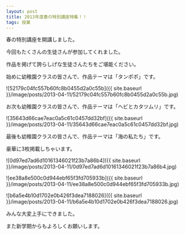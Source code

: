 ```yaml
---
layout: post
title: 2013年度春の特別講座特集！！
tags: 授業
---
```


春の特別講座を開講しました。

今回もたくさんの生徒さんが参加してくれました。

作品を掲げて誇らしげな生徒さんたちをご堪能ください。

始めに幼稚園クラスの皆さんで、作品テーマは「タンポポ」です。

![52179c04fc557b60fc8b0455d2a0c55b]({{ site.baseurl }}/image/posts/2013-04-11/52179c04fc557b60fc8b0455d2a0c55b.jpg)

お次も幼稚園クラスの皆さんで、作品テーマは「ヘビとカタツムリ」です。

![35643d66cae7eac0a5c61c0457dd32bf]({{ site.baseurl }}/image/posts/2013-04-11/35643d66cae7eac0a5c61c0457dd32bf.jpg)

最後も幼稚園クラスの皆さんで、作品テーマは「海の私たち」です。

豪華に3枚掲載しちゃいます。

![0d97ed7ad6d10161346021f23b7a86b4]({{ site.baseurl }}/image/posts/2013-04-11/0d97ed7ad6d10161346021f23b7a86b4.jpg)

![ee38a8e500c0d944ebf65f3fd705933b]({{ site.baseurl }}/image/posts/2013-04-11/ee38a8e500c0d944ebf65f3fd705933b.jpg)

![b6a5e4b10d1702e0b426f3dea7188026]({{ site.baseurl }}/image/posts/2013-04-11/b6a5e4b10d1702e0b426f3dea7188026.jpg)

みんな大変上手にできました。

また新学期からもよろしくお願いします。
